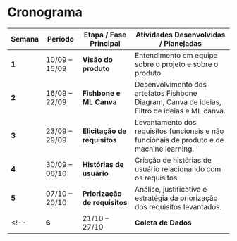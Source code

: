 # Cronograma

| Semana | Período        | Etapa / Fase Principal              | Atividades Desenvolvidas / Planejadas                                                                 |
|---------|----------------|------------------------------------|--------------------------------------------------------------------------------------------------------|
| **1** | 10/09 – 15/09 | **Visão do produto** | Entendimento em equipe sobre o projeto e sobre o produto. |
| **2** | 16/09 – 22/09 | **Fishbone e ML Canva** | Desenvolvimento dos artefatos Fishbone Diagram, Canva de ideias, Filtro de ideias e ML canva. |
| **3** | 23/09 – 29/09 | **Elicitação de requisitos** | Levantamento dos requisitos funcionais e não funcionais de produto e de machine learning. |
| **4** | 30/09 – 06/10 | **Histórias de usuário** | Criação de histórias de usuário relacionando com os requisitos. |
| **5** | 07/10 – 20/10 | **Priorização de requisitos** | Análise, justificativa e estratégia da priorização dos requisitos levantados. |
<!-- | **6** | 21/10 – 27/10 | **Coleta de Dados** | . | -->